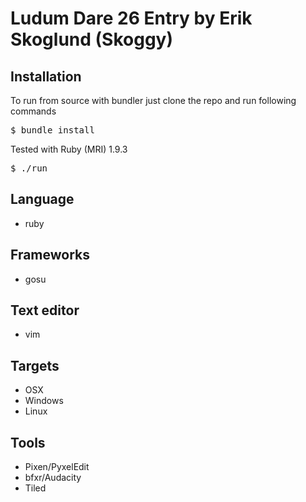# Ludum Dare 26 Entry by Erik Skoglund (Skoggy)

## Installation

To run from source with bundler just clone the repo and run following commands

<pre>
$ bundle install
</pre>

Tested with Ruby (MRI) 1.9.3

<pre>
$ ./run
</pre>

## Language
* ruby

## Frameworks
* gosu

## Text editor
* vim

## Targets
* OSX
* Windows
* Linux

## Tools
* Pixen/PyxelEdit
* bfxr/Audacity
* Tiled
